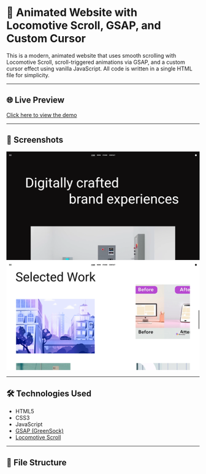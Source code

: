 # 🚀 Animated Website with Locomotive Scroll, GSAP, and Custom Cursor

This is a modern, animated website that uses smooth scrolling with Locomotive Scroll, scroll-triggered animations via GSAP, and a custom cursor effect using vanilla JavaScript. All code is written in a single HTML file for simplicity.

---

## 🌐 Live Preview

[Click here to view the demo](https://animation-website-pied.vercel.app/)

---

## 📸 Screenshots

![Screenshot 1](screenshots/screen1.png)
![Screenshot 2](screenshots/screen2.png)

---

## 🛠️ Technologies Used

- HTML5
- CSS3
- JavaScript
- [GSAP (GreenSock)](https://greensock.com/gsap/)
- [Locomotive Scroll](https://locomotivemtl.github.io/locomotive-scroll/)

---

## 📂 File Structure

